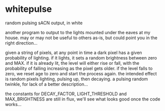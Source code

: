 # whitepulse
random pulsing sACN output, in white

another program to output to the lights mounted under the eaves at my house.
may or may not be useful to others as-is, but could point you in the right direction...

given a string of pixels, at any point in time a dark pixel has a given probability of lighting.
if it lights, it sets a random brightness between zero and MAX.
if it is already lit, the level will either rise or fall, with the probability of falling increasing as the pixel gets older.
if the level falls to zero, we reset age to zero and start the process again.
the intended effect is random pixels lighting, pulsing up, then decaying.  a pulsing random twinkle, for lack of a better description...

the constants for DECAY_FACTOR, LIGHT_THRESHOLD and MAX_BRIGHTNESS are still in flux, we'll see what looks good once the code works...
